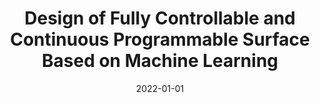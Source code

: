---
title: "Design of Fully Controllable and Continuous Programmable Surface Based on Machine Learning"
collection: publications
category: manuscripts
permalink: /publication/2022-01-01-programmable-surface
excerpt: 'Programmable surfaces (PSs) consist of a 2D array of actuators that can deform in the third dimension, providing the ability to create continuous 3D profiles. Discrete PSs can be realized using an array of independent solid linear actuators. Continuous PSs consist of actuators that are mechanically coupled, providing deformation states that are more similar to real surfaces with reduced complexity of the control electronics. However, continuous PSs have been limited in size by the lack of the control systems required to take into account the complex internal coupling between actuators in the array. In this work, we computationally explore the deformation of a fully continuous PS with 81 independent actuation pixels based on ionic bending actuator. We establish a control strategy using machine learning (ML) regression models. Both forward and inverse control are achieved based on the training datasets which are derived from the finite element analysis (FEA) data of our PS. The prediction of surface deformation achieved by forward control with accuracy under 1% is 15000 times faster than FEM. And the real-time inverse control of continuous PSs that is to reproduce any arbitrary pre-defined surfaces, which possess high practical value for tactile display or human-machine interactive devices, is first proposed in the letter.'
date: 2022-01-01
venue: 'IEEE Robotics and Automation Letters'
paperurl: 'https://wang5056.github.io/files/Wang et al. - 2022 - Design of Fully Controllable and Continuous Programmable Surface Based on Machine Learning.pdf'
bibtexurl: 'https://wang5056.github.io/files/WangDesign.bib'
citation: 'Wang, Jue and Suo, Jiaqi and Chortos, Alex. (2022). "Design of Fully Controllable and Continuous Programmable Surface Based on Machine Learning." <i>IEEE Robotics and Automation Letters</i>, 7(1), 549-556.'
---